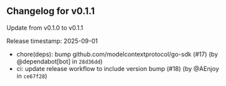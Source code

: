 ## Changelog for v0.1.1

Update from v0.1.0 to v0.1.1

Release timestamp: 2025-09-01

- chore(deps): bump github.com/modelcontextprotocol/go-sdk (#17) (by @dependabot[bot] in `28d36dd`) 
- ci: update release workflow to include version bump (#18) (by @AEnjoy in `ce67f28`) 
